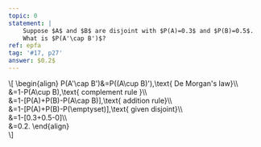 ```yaml
---
topic: 0
statement: | 
    Suppose $A$ and $B$ are disjoint with $P(A)=0.3$ and $P(B)=0.5$.
    What is $P(A'\cap B')$?
ref: epfa
tag: '#17, p27'
answer: $0.2$
---
```

\\[
    \begin{align}
    P(A'\cap B')&=P((A\cup B)'),\text{ De Morgan's law}\\\\\
    &=1-P(A\cup B),\text{ complement rule }\\\\\
    &=1-\[P(A)+P(B)-P(A\cap B)\],\text{ addition rule}\\\\\
    &=1-\[P(A)+P(B)-P(\emptyset)\],\text{ given disjoint}\\\\\
    &=1-\[0.3+0.5-0\]\\\\\
    &=0.2.
    \end{align}    
\\]
